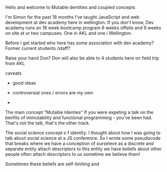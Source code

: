 Hello and welcome to Mutable dentities and coupled concepts

I'm Simon for the past 18 months I've taught JavaScript and web development 
at dev academy here in wellington. If you don't know, Dev academy runs an 18 week
bootcamp program 9 weeks offsite and 9 weeks on site at ur two campuses. One in AKL and one i Wellington. 

Before I get started who here has some association with dev academy? Former current students /staff? 

Raise your hand Don? Don will also be able to 
4 students here on field trip from AKL

caveats 
  - good ideas 
  - controversial ones / errors are my own

  - 

The main concept  "Mutable Identies" 
If you were expeting a talk on the benfits of immutability and functional programming - you've been had. That's not the talk, that's the other track. 

The social science concept o f identity:
I thought about how I was going to talk about social science at a JS conference.
So I wrote some pseudocode that breaks 
 where we have a conception of ourseleve as a discrete and separate entity
 attach descriptors to this entity
 we have beliefs about 
 other people often attach descriptors to us
 sometime we believe them!

 Sometimes these beliefs are self-limiting and  









